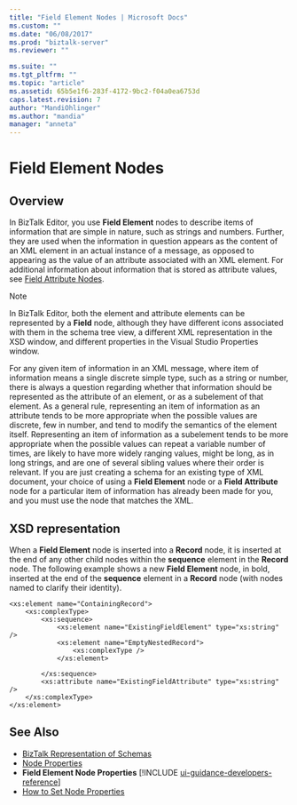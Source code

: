 ```yaml
---
title: "Field Element Nodes | Microsoft Docs"
ms.custom: ""
ms.date: "06/08/2017"
ms.prod: "biztalk-server"
ms.reviewer: ""

ms.suite: ""
ms.tgt_pltfrm: ""
ms.topic: "article"
ms.assetid: 65b5e1f6-283f-4172-9bc2-f04a0ea6753d
caps.latest.revision: 7
author: "MandiOhlinger"
ms.author: "mandia"
manager: "anneta"
---
```

# Field Element Nodes

## Overview
In BizTalk Editor, you use **Field Element** nodes to describe items of information that are simple in nature, such as strings and numbers. Further, they are used when the information in question appears as the content of an XML element in an actual instance of a message, as opposed to appearing as the value of an attribute associated with an XML element. For additional information about information that is stored as attribute values, see [Field Attribute Nodes](../core/field-attribute-nodes.md).  

> [!NOTE]
>  In BizTalk Editor, both the element and attribute elements can be represented by a **Field** node, although they have different icons associated with them in the schema tree view, a different XML representation in the XSD window, and different properties in the Visual Studio Properties window.  

 For any given item of information in an XML message, where item of information means a single discrete simple type, such as a string or number, there is always a question regarding whether that information should be represented as the attribute of an element, or as a subelement of that element. As a general rule, representing an item of information as an attribute tends to be more appropriate when the possible values are discrete, few in number, and tend to modify the semantics of the element itself. Representing an item of information as a subelement tends to be more appropriate when the possible values can repeat a variable number of times, are likely to have more widely ranging values, might be long, as in long strings, and are one of several sibling values where their order is relevant. If you are just creating a schema for an existing type of XML document, your choice of using a **Field Element** node or a **Field Attribute** node for a particular item of information has already been made for you, and you must use the node that matches the XML.  

## XSD representation  
 When a **Field Element** node is inserted into a **Record** node, it is inserted at the end of any other child nodes within the **sequence** element in the **Record** node. The following example shows a new **Field Element** node, in bold, inserted at the end of the **sequence** element in a **Record** node (with nodes named to clarify their identity).  

```  
<xs:element name="ContainingRecord">  
    <xs:complexType>  
        <xs:sequence>  
            <xs:element name="ExistingFieldElement" type="xs:string" />  
            <xs:element name="EmptyNestedRecord">  
                <xs:complexType />  
            </xs:element>  

        </xs:sequence>  
        <xs:attribute name="ExistingFieldAttribute" type="xs:string" />  
    </xs:complexType>  
</xs:element>  

```  

## See Also  
- [BizTalk Representation of Schemas](../core/biztalk-representation-of-schemas.md)   
- [Node Properties](../core/node-properties.md)   
- <strong>Field Element Node Properties</strong> [!INCLUDE [ui-guidance-developers-reference](../includes/ui-guidance-developers-reference.md)]
- [How to Set Node Properties](../core/how-to-set-node-properties.md)
